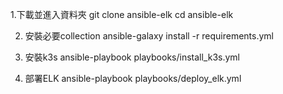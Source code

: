 1.下載並進入資料夾
git clone <your-repo> ansible-elk
cd ansible-elk

2. 安裝必要collection
ansible-galaxy install -r requirements.yml

3. 安裝k3s
ansible-playbook playbooks/install_k3s.yml

4. 部署ELK
ansible-playbook playbooks/deploy_elk.yml
